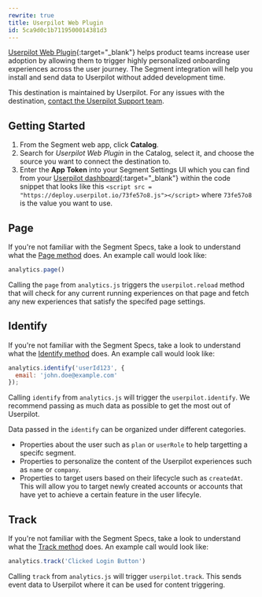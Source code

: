 ```yaml
---
rewrite: true
title: Userpilot Web Plugin
id: 5ca9d0c1b7119500014381d3
---
```

[Userpilot Web Plugin](https://userpilot.com/?utm_source=segmentio&utm_medium=docs&utm_campaign=partners){:target="_blank"} helps product teams increase user adoption by allowing them to trigger highly personalized onboarding experiences across the user journey. The Segment integration will help you install and send data to Userpilot without added development time.

This destination is maintained by Userpilot. For any issues with the destination, [contact the Userpilot Support team](mailto:support@userpilot.io).


## Getting Started



1. From the Segment web app, click **Catalog**.
2. Search for *Userpilot Web Plugin* in the Catalog, select it, and choose the source you want to connect the destination to.
3. Enter the **App Token** into your Segment Settings UI which you can find from your [Userpilot dashboard](https://app.userpilot.io/settings/setup){:target="_blank"} within the code snippet that looks like this `<script src = "https://deploy.userpilot.io/73fe57o8.js"></script>` where `73fe57o8` is the value you want to use.

## Page
If you're not familiar with the Segment Specs, take a look to understand what the [Page method](/docs/connections/spec/page/) does. An example call would look like:

```js
analytics.page()
```

Calling the `page` from `analytics.js` triggers the `userpilot.reload` method that will check for any current running experiences on that page and fetch any new experiences that satisfy the specifed page settings.

## Identify

If you're not familiar with the Segment Specs, take a look to understand what the [Identify method](/docs/connections/spec/identify/) does. An example call would look like:

```js
analytics.identify('userId123', {
  email: 'john.doe@example.com'
});
```

Calling `identify` from `analytics.js` will trigger the `userpilot.identify`. We recommend passing as much data as possible to get the most out of Userpilot.

Data passed in the `identify` can be organized under different categories.
* Properties about the user such as `plan` or `userRole` to help targetting a specifc segment.
* Properties to personalize the content of the Userpilot experiences such as `name` or `company`.
* Properties to target users based on their lifecycle such as `createdAt`. This will allow you to target newly created accounts or accounts that have yet to achieve a certain feature in the user lifecyle.


## Track

If you're not familiar with the Segment Specs, take a look to understand what the [Track method](/docs/connections/spec/track/) does. An example call would look like:

```js
analytics.track('Clicked Login Button')
```

Calling `track` from `analytics.js` will trigger `userpilot.track`. This sends event data to Userpilot where it can be used for content triggering.
